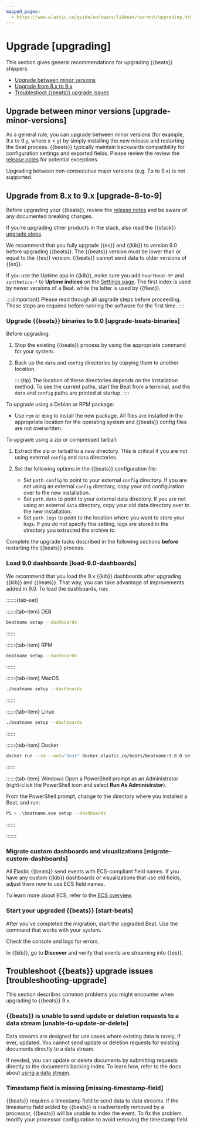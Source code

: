 ```yaml
---
mapped_pages:
  - https://www.elastic.co/guide/en/beats/libbeat/current/upgrading.html
---
```


# Upgrade [upgrading]

This section gives general recommendations for upgrading {{beats}} shippers:

* [Upgrade between minor versions](#upgrade-minor-versions)
* [Upgrade from 8.x to 9.x](#upgrade-8-to-9)
* [Troubleshoot {{beats}} upgrade issues](#troubleshooting-upgrade)

## Upgrade between minor versions [upgrade-minor-versions]

As a general rule, you can upgrade between minor versions (for example, 9.x to 9.y, where x < y) by simply installing the new release and restarting the Beat process. {{beats}} typically maintain backwards compatibility for configuration settings and exported fields. Please review the review the [release notes](docs-content://release-notes/index.md) for potential exceptions.

Upgrading between non-consecutive major versions (e.g. 7.x to 9.x) is not supported.


## Upgrade from 8.x to 9.x [upgrade-8-to-9]

Before upgrading your {{beats}}, review the [release notes](docs-content://release-notes/index.md) and be aware of any documented breaking changes.

If you’re upgrading other products in the stack, also read the {{stack}} [upgrade steps](docs-content://deploy-manage/upgrade/deployment-or-cluster.md).

We recommend that you fully upgrade {{es}} and {{kib}} to version 9.0 before upgrading {{beats}}. The {{beats}} version must be lower than or equal to the {{es}} version. {{beats}} cannot send data to older versions of {{es}}.

If you use the Uptime app in {{kib}}, make sure you add `heartbeat-9*` and `synthetics-*` to **Uptime indices** on the [Settings page](docs-content://solutions/observability/uptime/configure-settings.md). The first index is used by newer versions of a Beat, while the latter is used by {{fleet}}.

::::{important}
Please read through all upgrade steps before proceeding. These steps are required before running the software for the first time.
::::


### Upgrade {{beats}} binaries to 9.0 [upgrade-beats-binaries]

Before upgrading:

1. Stop the existing {{beats}} process by using the appropriate command for your system.
2. Back up the `data` and `config` directories by copying them to another location.

    ::::{tip}
    The location of these directories depends on the installation method. To see the current paths, start the Beat from a terminal, and the `data` and `config` paths are printed at startup.
    ::::


To upgrade using a Debian or RPM package:

* Use `rpm` or `dpkg` to install the new package. All files are installed in the appropriate location for the operating system and {{beats}} config files are not overwritten.

To upgrade using a zip or compressed tarball:

1. Extract the zip or tarball to a *new* directory. This is critical if you are not using external `config` and `data` directories.
2. Set the following options in the {{beats}} configuration file:

    * Set `path.config` to point to your external `config` directory. If you are not using an external `config` directory, copy your old configuration over to the new installation.
    * Set `path.data` to point to your external data directory. If you are not using an external `data` directory, copy your old data directory over to the new installation.
    * Set `path.logs` to point to the location where you want to store your logs. If you do not specify this setting, logs are stored in the directory you extracted the archive to.


Complete the upgrade tasks described in the following sections **before** restarting the {{beats}} process.


### Load 9.0 dashboards [load-9.0-dashboards]

We recommend that you load the 9.x {{kib}} dashboards after upgrading {{kib}} and {{beats}}. That way, you can take advantage of improvements added in 9.0. To load the dashboards, run:

:::::::{tab-set}

::::::{tab-item} DEB
```sh
beatname setup --dashboards
```
::::::

::::::{tab-item} RPM
```sh
beatname setup --dashboards
```
::::::

::::::{tab-item} MacOS
```sh
./beatname setup --dashboards
```
::::::

::::::{tab-item} Linux
```sh
./beatname setup --dashboards
```
::::::

::::::{tab-item} Docker
```sh subs=true
docker run --rm --net="host" docker.elastic.co/beats/beatname:9.0.0 setup --dashboards
```
::::::

::::::{tab-item} Windows
Open a PowerShell prompt as an Administrator (right-click the PowerShell icon and select **Run As Administrator**).

From the PowerShell prompt, change to the directory where you installed a Beat, and run:

```sh
PS > .\beatname.exe setup --dashboards
```
::::::

:::::::

### Migrate custom dashboards and visualizations [migrate-custom-dashboards]

All Elastic {{beats}} send events with ECS-compliant field names. If you have any custom {{kib}} dashboards or visualizations that use old fields, adjust them now to use ECS field names.

To learn more about ECS, refer to the [ECS overview](ecs://reference/index.md).


### Start your upgraded {{beats}} [start-beats]

After you’ve completed the migration, start the upgraded Beat. Use the command that works with your system.

Check the console and logs for errors.

In {{kib}}, go to **Discover** and verify that events are streaming into {{es}}.


## Troubleshoot {{beats}} upgrade issues [troubleshooting-upgrade]

This section describes common problems you might encounter when upgrading to {{beats}} 9.x.


### {{beats}} is unable to send update or deletion requests to a data stream [unable-to-update-or-delete]

Data streams are designed for use cases where existing data is rarely, if ever, updated. You cannot send update or deletion requests for existing documents directly to a data stream.

If needed, you can update or delete documents by submitting requests directly to the document’s backing index. To learn how, refer to the docs about [using a data stream](docs-content://manage-data/data-store/data-streams/use-data-stream.md).


### Timestamp field is missing [missing-timestamp-field]

{{beats}} requires a timestamp field to send data to data streams. If the timestamp field added by {{beats}} is inadvertently removed by a processor, {{beats}} will be unable to index the event. To fix the problem, modify your processor configuration to avoid removing the timestamp field.


